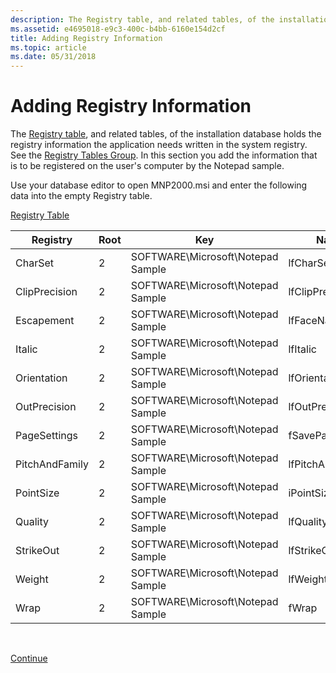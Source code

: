 ```yaml
---
description: The Registry table, and related tables, of the installation database holds the registry information the application needs written in the system registry.
ms.assetid: e4695018-e9c3-400c-b4bb-6160e154d2cf
title: Adding Registry Information
ms.topic: article
ms.date: 05/31/2018
---
```


# Adding Registry Information

The [Registry table](registry-table.md), and related tables, of the installation database holds the registry information the application needs written in the system registry. See the [Registry Tables Group](registry-tables-group.md). In this section you add the information that is to be registered on the user's computer by the Notepad sample.

Use your database editor to open MNP2000.msi and enter the following data into the empty Registry table.

[Registry Table](registry-table.md)



| Registry       | Root | Key                                 | Name             | Value    | Component\_ |
|----------------|------|-------------------------------------|------------------|----------|-------------|
| CharSet        | 2    | SOFTWARE\\Microsoft\\Notepad Sample | lfCharSet        | \#0      | Notepad     |
| ClipPrecision  | 2    | SOFTWARE\\Microsoft\\Notepad Sample | lfClipPrecision  | \#2      | Notepad     |
| Escapement     | 2    | SOFTWARE\\Microsoft\\Notepad Sample | lfFaceName       | FixedSys | Notepad     |
| Italic         | 2    | SOFTWARE\\Microsoft\\Notepad Sample | lfItalic         | \#0      | Notepad     |
| Orientation    | 2    | SOFTWARE\\Microsoft\\Notepad Sample | lfOrientation    | \#0      | Notepad     |
| OutPrecision   | 2    | SOFTWARE\\Microsoft\\Notepad Sample | lfOutPrecision   | \#1      | Notepad     |
| PageSettings   | 2    | SOFTWARE\\Microsoft\\Notepad Sample | fSavePageSetting | \#0      | Notepad     |
| PitchAndFamily | 2    | SOFTWARE\\Microsoft\\Notepad Sample | lfPitchAndFamily | \#49     | Notepad     |
| PointSize      | 2    | SOFTWARE\\Microsoft\\Notepad Sample | iPointSize       | \#120    | Notepad     |
| Quality        | 2    | SOFTWARE\\Microsoft\\Notepad Sample | lfQuality        | \#2      | Notepad     |
| StrikeOut      | 2    | SOFTWARE\\Microsoft\\Notepad Sample | lfStrikeOut      | \#0      | Notepad     |
| Weight         | 2    | SOFTWARE\\Microsoft\\Notepad Sample | lfWeight         | \#400    | Notepad     |
| Wrap           | 2    | SOFTWARE\\Microsoft\\Notepad Sample | fWrap            | \#0      | Notepad     |



 

[Continue](specifying-shortcuts.md)

 

 



